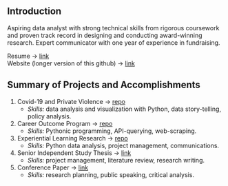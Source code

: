 ## Introduction

Aspiring data analyst with strong technical skills from rigorous coursework and proven track record in designing and conducting award-winning research. Expert communicator with one year of experience in fundraising.

Resume -> [link](https://drive.google.com/file/d/1awFeXz1XrKcYjmWs_8I1E34hnFiinoXs/view?usp=drive_link) <br/>
Website (longer version of this github) -> [link](https://sites.google.com/view/hannahnguyen/home)

 ## Summary of Projects and Accomplishments
 1. Covid-19 and Private Violence -> [repo](https://github.com/hieuhannguyen/Covid19-and-Private-Violence)
    - *Skills:* data analysis and visualization with Python, data story-telling, policy analysis.
 2. Career Outcome Program -> [repo](https://github.com/hieuhannguyen/Career-Outcome)
    - *Skills:* Pythonic programming, API-querying, web-scraping.
 3. Experiential Learning Research -> [repo](https://github.com/hieuhannguyen/experiential_learning)
    - *Skills:* Python data analysis, project management, communications.
 5. Senior Independent Study Thesis -> [link](https://wooster.edu/2022/04/26/hannah-nguyen-2/)
    - *Skills:* project management, literature review, research writing. 
 6. Conference Paper -> [link](https://www.linkedin.com/feed/update/urn:li:activity:6999144353852010496/?updateEntityUrn=urn%3Ali%3Afs_feedUpdate%3A%28V2%2Curn%3Ali%3Aactivity%3A6999144353852010496%29)
    - *Skills:* research planning, public speaking, critical analysis.
